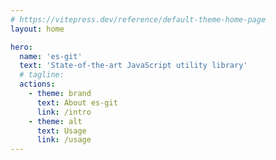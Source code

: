 ```yaml
---
# https://vitepress.dev/reference/default-theme-home-page
layout: home

hero:
  name: 'es-git'
  text: 'State-of-the-art JavaScript utility library'
  # tagline:
  actions:
    - theme: brand
      text: About es-git
      link: /intro
    - theme: alt
      text: Usage
      link: /usage
---
```

